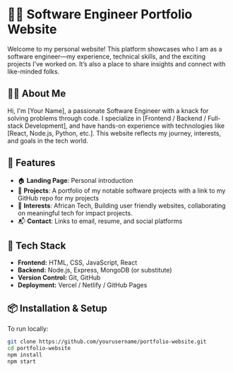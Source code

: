 # 👨‍💻 Software Engineer Portfolio Website

Welcome to my personal website! This platform showcases who I am as a software engineer—my experience, technical skills, and the exciting projects I’ve worked on. It’s also a place to share insights and connect with like-minded folks.

## 🧑‍💼 About Me

Hi, I'm [Your Name], a passionate Software Engineer with a knack for solving problems through code. I specialize in [Frontend / Backend / Full-stack Development], and have hands-on experience with technologies like [React, Node.js, Python, etc.]. This website reflects my journey, interests, and goals in the tech world.

## 🚀 Features

- 🏠 **Landing Page**: Personal introduction
- 💼 **Projects**: A portfolio of my notable software projects with a link to my GitHub repo for my projects
- 📓 **Interests**: African Tech, Building user friendly websites, collaborating on meaningful tech for impact projects.
- 📬 **Contact**: Links to email, resume, and social platforms

## 🔧 Tech Stack

- **Frontend:** HTML, CSS, JavaScript, React
- **Backend:** Node.js, Express, MongoDB (or substitute)
- **Version Control:** Git, GitHub
- **Deployment:** Vercel / Netlify / GitHub Pages

## 📦 Installation & Setup

To run locally:

```bash
git clone https://github.com/yourusername/portfolio-website.git
cd portfolio-website
npm install
npm start
